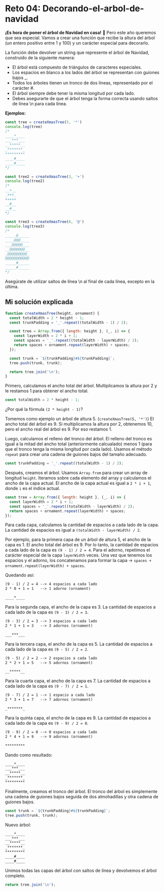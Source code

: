 # Reto 04: Decorando-el-arbol-de-navidad

**¡Es hora de poner el árbol de Navidad en casa!** 🎄 Pero este año queremos que sea especial. Vamos a crear una función que recibe la altura del árbol (un entero positivo entre 1 y 100) y un carácter especial para decorarlo.

La función debe devolver un string que represente el árbol de Navidad, construido de la siguiente manera:

- El árbol está compuesto de triángulos de caracteres especiales.
- Los espacios en blanco a los lados del árbol se representan con guiones bajos _.
- Todos los árboles tienen un tronco de dos líneas, representado por el carácter #.
- El árbol siempre debe tener la misma longitud por cada lado.
- Debes asegurarte de que el árbol tenga la forma correcta usando saltos de línea \n para cada línea.

**Ejemplos:**

```js
const tree = createXmasTree(5, '*')
console.log(tree)
/*
____*____
___***___
__*****__
_*******_
*********
____#____
____#____
*/

const tree2 = createXmasTree(3, '+')
console.log(tree2)
/*
__+__
_+++_
+++++
__#__
__#__
*/

const tree3 = createXmasTree(6, '@')
console.log(tree3)
/*
_____@_____
____@@@____
___@@@@@___
__@@@@@@@__
_@@@@@@@@@_
@@@@@@@@@@@
_____#_____
_____#_____
*/
```

Asegúrate de utilizar saltos de línea \n al final de cada línea, excepto en la última.

## Mi solución explicada

```js
function createXmasTree(height, ornament) {
  const totalWidth = 2 * height - 1;
  const trunkPadding = '_'.repeat((totalWidth - 1) / 2);

  const tree = Array.from({ length: height }, (_, i) => {
    const layerWidth = 2 * i + 1;
    const spaces = '_'.repeat((totalWidth - layerWidth) / 2);
    return spaces + ornament.repeat(layerWidth) + spaces;
  });

  const trunk = `${trunkPadding}#${trunkPadding}`;
  tree.push(trunk, trunk);

  return tree.join('\n');
}
```

Primero, calculamos el ancho total del árbol. Multiplicamos la altura por 2 y le restamos 1 para obtener el ancho total.

```js
const totalWidth = 2 * height - 1;
```

¿Por qué la fórmula `(2 * height - 1)`?

Tomemos como ejemplo un árbol de altura 5. (`createXmasTree(5, '*')`) El ancho total del árbol es 9. Si multiplicamos la altura por 2, obtenemos 10, pero el ancho real del árbol es 9. Por eso restamos 1.

Luego, calculamos el relleno del tronco del árbol. El relleno del tronco es igual a la mitad del ancho total  (anteriormente calcualado) menos 1 (para que el tronco tenga la misma longitud por cada lado). Usamos el método `repeat` para crear una cadena de guiones bajos del tamaño adecuado.

```js
const trunkPadding = '_'.repeat((totalWidth - 1) / 2);
```

Después, creamos el árbol. Usamos `Array.from` para crear un array de longitud `height`. Iteramos sobre cada elemento del array y calculamos el ancho de la capa actual. El ancho de la capa actual es igual a `2 * i + 1`, donde `i` es el índice actual.

```js
const tree = Array.from({ length: height }, (_, i) => {
  const layerWidth = 2 * i + 1;
  const spaces = '_'.repeat((totalWidth - layerWidth) / 2);
  return spaces + ornament.repeat(layerWidth) + spaces;
});
```

Para cada capa, calculamos la cantidad de espacios a cada lado de la capa. La cantidad de espacios es igual a `(totalWidth - layerWidth) / 2`.

Por ejemplo, para la primera capa de un árbol de altura 5, el ancho de la capa es 1. El ancho total del árbol es 9. Por lo tanto, la cantidad de espacios a cada lado de la capa es `(9 - 1) / 2 = 4`. Para el adorno, repetimos el carácter especial de la capa `layerWidth` veces. Una vez que tenemos los espacios y el adorno, los concatenamos para formar la capa -> `spaces + ornament.repeat(layerWidth) + spaces`.

Quedando asi:

```txt
(9 - 1) / 2 = 4 --> 4 espacios a cada lado
2 * 0 + 1 = 1   --> 1 adorno (ornament)

____*____

```

Para la segunda capa, el ancho de la capa es 3. La cantidad de espacios a cada lado de la capa es `(9 - 3) / 2 = 3`.

```txt
(9 - 3) / 2 = 3 --> 3 espacios a cada lado
2 * 1 + 1 = 3   --> 3 adornos (ornament)

___***___

```

Para la tercera capa, el ancho de la capa es 5. La cantidad de espacios a cada lado de la capa es `(9 - 5) / 2 = 2`.

```txt
(9 - 5) / 2 = 2 --> 2 espacios a cada lado
2 * 2 + 1 = 5   --> 5 adornos (ornament)

__*****__

```

Para la cuarta capa, el ancho de la capa es 7. La cantidad de espacios a cada lado de la capa es `(9 - 7) / 2 = 1`.

```txt
(9 - 7) / 2 = 1 --> 1 espacio a cada lado
2 * 3 + 1 = 7   --> 7 adornos (ornament)

_*******_

```

Para la quinta capa, el ancho de la capa es 9. La cantidad de espacios a cada lado de la capa es `(9 - 9) / 2 = 0`.

```txt
(9 - 9) / 2 = 0 --> 0 espacios a cada lado
2 * 4 + 1 = 9   --> 9 adornos (ornament)

*********

```

Dando como resultado:

```txt
____*____
___***___
__*****__
_*******_
*********
```

Finalmente, creamos el tronco del árbol. El tronco del árbol es simplemente una cadena de guiones bajos seguida de dos almohadillas y otra cadena de guiones bajos.

```js
const trunk = `${trunkPadding}#${trunkPadding}`;
tree.push(trunk, trunk);
```

Nuevo árbol:

```txt
____*____
___***___
__*****__
_*******_
*********
____#____
____#____
```

Unimos todas las capas del árbol con saltos de línea y devolvemos el árbol completo.

```js
return tree.join('\n');
```
